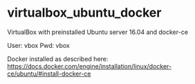 # virtualbox_ubuntu_docker
VirtualBox with preinstalled Ubuntu server 16.04 and docker-ce

User: vbox
Pwd: vbox

Docker installed as described here: https://docs.docker.com/engine/installation/linux/docker-ce/ubuntu/#install-docker-ce
